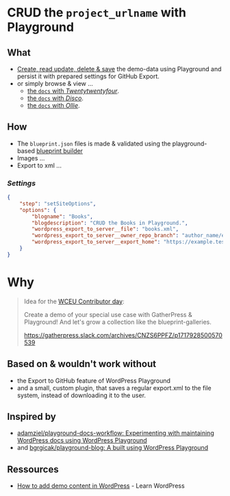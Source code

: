 # CRUD the `project_urlname` with Playground

## What

- [Create, read update, delete & save][export-to-github] the demo-data using Playground and persist it with prepared settings for GitHub Export.
- or simply browse & view ...
   - [the `docs` with *Twentytwentyfour*](https://playground.wordpress.net/?url=/?p=173&login=yes&import-wxr=https://raw.githubusercontent.com/author_name/project_urlname/main/export.xml).
   - [the `docs` with *Disco*](https://playground.wordpress.net/?url=/?p=173&login=yes&import-wxr=https://raw.githubusercontent.com/author_name/project_urlname/main/export.xml&theme=disco).
   - [the `docs` with *Ollie*](https://playground.wordpress.net/?url=/?p=173&login=yes&import-wxr=https://raw.githubusercontent.com/author_name/project_urlname/main/export.xml&theme=ollie).

## How

- The `blueprint.json` files is made & validated using the playground-based [blueprint builder][builder]
- Images ...
- Export to xml ...

### *Settings*

```json
{
    "step": "setSiteOptions",
    "options": {
        "blogname": "Books",
        "blogdescription": "CRUD the Books in Playground.",
        "wordpress_export_to_server__file": "books.xml",
        "wordpress_export_to_server__owner_repo_branch": "author_name/example-books/main",
        "wordpress_export_to_server__export_home": "https://example.test/books"
    }
}
```

# Why

> Idea for the [WCEU Contributor day](https://gatherpress.org/event/hybrid-event-wceu2024-contributor-day/): 
>
> Create a demo of your special use case with GatherPress & Playground!
> And let's grow a collection like the blueprint-galleries.
>
> https://gatherpress.slack.com/archives/CNZS6PPFZ/p1717928500570539

## Based on & wouldn't work without

- the Export to GitHub feature of WordPress Playground
- and a small, custom plugin, that saves a regular export.xml to the file system, instead of downloading it to the user.

## Inspired by

- [adamziel/playground-docs-workflow: Experimenting with maintaining WordPress docs using WordPress Playground](https://github.com/adamziel/playground-docs-workflow)
- and [bgrgicak/playground-blog: A built using WordPress Playground](https://github.com/bgrgicak/playground-blog)

## Ressources

- [How to add demo content in WordPress](https://learn.wordpress.org/lesson-plan/how-to-add-demo-content-in-wordpress/) - Learn WordPress


[builder]: https://playground.wordpress.net/builder/builder.html?blueprint-url=https://raw.githubusercontent.com/author_name/project_urlname/main/blueprints/blueprint.json


[export-to-github]: https://playground.wordpress.net/?blueprint-url=https://raw.githubusercontent.com/author_name/project_urlname/main/blueprints/blueprint.json&gh-ensure-auth=yes&ghexport-repo-url=https://github.com/author_name/project_urlname&ghexport-pr-action=create&ghexport-playground-root=/wordpress/wp-content/project_urlname-main&ghexport-repo-root=/&ghexport-path=.&ghexport-content-type=custom-paths&ghexport-commit-message=Changes%20from%20Playground&ghexport-allow-include-zip=no